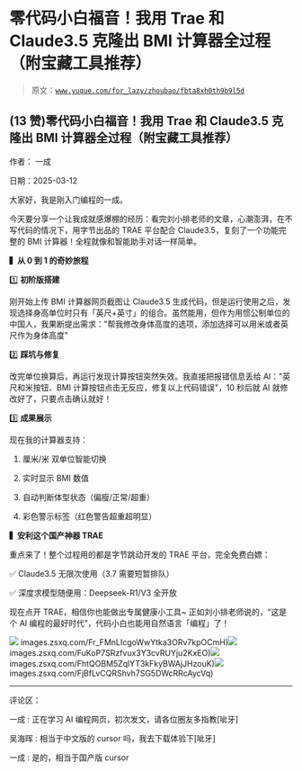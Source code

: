 # 零代码小白福音！我用 Trae 和 Claude3.5 克隆出 BMI 计算器全过程（附宝藏工具推荐）

> 原文：[`www.yuque.com/for_lazy/zhoubao/fbta8xh0th9b9l5d`](https://www.yuque.com/for_lazy/zhoubao/fbta8xh0th9b9l5d)

## (13 赞)零代码小白福音！我用 Trae 和 Claude3.5 克隆出 BMI 计算器全过程（附宝藏工具推荐）

作者： 一成

日期：2025-03-12

大家好，我是刚入门编程的一成。

今天要分享一个让我成就感爆棚的经历：看完刘小排老师的文章，心潮澎湃，在不写代码的情况下，用字节出品的 TRAE 平台配合 Claude3.5，复刻了一个功能完整的 BMI 计算器！全程就像和智能助手对话一样简单。

**▍从 0 到 1 的奇妙旅程**

1️⃣  **初阶版搭建**

刚开始上传 BMI 计算器网页截图让 Claude3.5 生成代码，但是运行使用之后，发现选择身高单位时只有「英尺+英寸」的组合。虽然能用，但作为用惯公制单位的中国人，我果断提出需求："帮我修改身体高度的选项，添加选择可以用米或者英尺作为身体高度"

2️⃣  **踩坑与修复**

改完单位换算后，再运行发现计算按钮突然失效。我直接把报错信息丢给 AI："英尺和米按钮、BMI 计算按钮点击无反应，修复以上代码错误"，10 秒后就 AI 就修改好了，只要点击确认就好！

3️⃣  **成果展示**

现在我的计算器支持：

1.  厘米/米 双单位智能切换

2.  实时显示 BMI 数值

3.  自动判断体型状态（偏瘦/正常/超重）

4.  彩色警示标签（红色警告超重超明显）

**▍安利这个国产神器 TRAE**

重点来了！整个过程用的都是字节跳动开发的 TRAE 平台，完全免费白嫖：

✅ Claude3.5 无限次使用（3.7 需要短暂排队）

✅ 深度求模型随便用：Deepseek-R1/V3 全开放

现在点开 TRAE，相信你也能做出专属健康小工具~ 正如刘小排老师说的，“这是个 AI 编程的最好时代”，代码小白也能用自然语言「编程」了！

![](img/article-) images.zsxq.com/Fr_FMnLIcgoWwYtka3ORv7kpOCmH)![](img/article-) images.zsxq.com/FuKoP7SRzfvux3Y3cvRUYju2KxEO)![](img/article-) images.zsxq.com/FhtQOBM5ZqlYT3kFkyBWAjJHzouK)![](img/article-) images.zsxq.com/FjBfLvCQRShvh7SG5DWcRRcAycVq)

* * *

评论区：

一成 : 正在学习 AI 编程网页，初次发文，请各位圈友多指教[呲牙]

吴海晖 : 相当于中文版的 cursor 吗，我去下载体验下[呲牙]

一成 : 是的，相当于国产版 cursor